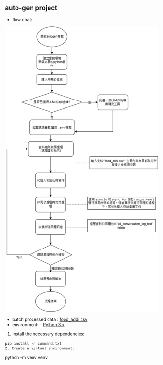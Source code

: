 ## auto-gen project
- flow chat: 


![image](https://github.com/41171119H/Data-Structure/blob/main/hw1/autogen.drawio.png)

- batch processed data : [food_addi.csv](https://github.com/41171119H/Data-Structure/blob/main/hw1/food_addi.csv)
- environment: - [Python 3.x](https://www.python.org/downloads/)
1. Install the necessary dependencies:
```
pip install -r command.txt
2. Create a virtual environment:
```
python -m venv venv
